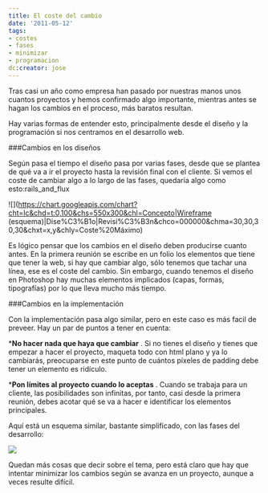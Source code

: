 ```yaml
---
title: El coste del cambio
date: '2011-05-12'
tags:
- costes
- fases
- minimizar
- programacion
dc:creator: jose
---
```


Tras casi un año como empresa han pasado por nuestras manos unos cuantos proyectos y hemos confirmado algo importante, mientras antes se hagan los cambios en el proceso, más baratos resultan.


Hay varias formas de entender esto, principalmente desde el diseño y la programación si nos centramos en el desarrollo web.


###Cambios en los diseños


Según pasa el tiempo el diseño pasa por varias fases, desde que se plantea de qué va a ir el proyecto hasta la revisión final con el cliente. Si vemos el coste de cambiar algo a lo largo de las fases, quedaría algo como esto:rails_and_flux


![](https://chart.googleapis.com/chart?cht=lc&chd=t:0,100&chs=550x300&chl=Concepto|Wireframe (esquema)|Dise%C3%B1o|Revisi%C3%B3n&chco=000000&chma=30,30,30,30&chxt=x,y&chly=Coste%20Máximo)


Es lógico pensar que los cambios en el diseño deben producirse cuanto antes. En la primera reunión se escribe en un folio los elementos que tiene que tener la web, si hay que cambiar algo, sólo tenemos que tachar una línea, ese es el coste del cambio. Sin embargo, cuando tenemos el diseño en Photoshop hay muchas elementos implicados (capas, formas, tipografías) por lo que lleva mucho más tiempo.



###Cambios en la implementación


Con la implementación pasa algo similar, pero en este caso es más facil de preveer. Hay un par de puntos a tener en cuenta:

***No hacer nada que haya que cambiar**
. Si no tienes el diseño y tienes que empezar a hacer el proyecto, maqueta todo con html plano y ya lo cambiarás, preocuparse en este punto de cuántos píxeles de padding debe tener un elemento es ridículo.

	
***Pon límites al proyecto cuando lo aceptas**
. Cuando se trabaja para un cliente, las posibilidades son infinitas, por tanto, casi desde la primera reunión, debes acotar qué se va a hacer e identificar los elementos principales.


Aquí está un esquema similar, bastante simplificado, con las fases del desarrollo:


![](https://chart.googleapis.com/chart?cht=lc&chd=t:0,100&chs=550x300&chl=Concepto|Clases|Implementación|Revisi%C3%B3n&chco=000000&chma=30,30,30,30&chxt=x,y&chly=Coste%20Máximo)


Quedan más cosas que decir sobre el tema, pero está claro que hay que intentar minimizar los cambios según se avanza en un proyecto, aunque a veces resulte difícil.
